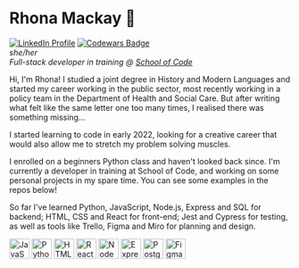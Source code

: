 # Rhona Mackay 🌱
<p><a href="https://www.linkedin.com/in/rhonamackay/"><img src="https://img.shields.io/badge/linkedin-%230077B5.svg?style=for-the-badge&logo=linkedin&logoColor=white" alt="LinkedIn Profile"/></a> <a href="https://www.codewars.com/users/cooloriginals"><img src="https://www.codewars.com/users/cooloriginals/badges/small?theme=light" alt="Codewars Badge"/></a> <br>
<em>she/her <br> Full-stack developer in training @ <a href="https://www.schoolofcode.co.uk/">School of Code</a> </em></p>

<p>Hi, I'm Rhona! I studied a joint degree in History and Modern Languages and started my career working in the public sector, most recently working in a policy team in the Department of Health and Social Care. But after writing what felt like the same letter one too many times, I realised there was something missing...</p>
<p>I started learning to code in early 2022, looking for a creative career that would also allow me to stretch my problem solving muscles. </p>
<p>I enrolled on a beginners Python class and haven't looked back since. I'm currently a developer in training at School of Code, and working on some personal projects in my spare time. You can see some examples in the repos below!</p>

<p>So far I've learned Python, JavaScript, Node.js, Express and SQL for backend; HTML, CSS and React for front-end; Jest and Cypress for testing, as well as tools like Trello, Figma and Miro for planning and design.</p>

<p align="left">
<a href="https://developer.mozilla.org/en-US/docs/Web/JavaScript" target="_blank" rel="noreferrer"><img src="https://raw.githubusercontent.com/danielcranney/readme-generator/main/public/icons/skills/javascript-colored.svg" width="36" height="36" alt="JavaScript" /></a>
<a href="https://www.python.org/" target="_blank" rel="noreferrer"><img src="https://raw.githubusercontent.com/danielcranney/readme-generator/main/public/icons/skills/python-colored.svg" width="36" height="36" alt="Python" /></a>
<a href="https://developer.mozilla.org/en-US/docs/Glossary/HTML5" target="_blank" rel="noreferrer"><img src="https://raw.githubusercontent.com/danielcranney/readme-generator/main/public/icons/skills/html5-colored.svg" width="36" height="36" alt="HTML5" /></a>
<a href="https://reactjs.org/" target="_blank" rel="noreferrer"><img src="https://raw.githubusercontent.com/danielcranney/readme-generator/main/public/icons/skills/react-colored.svg" width="36" height="36" alt="React" /></a>
<a href="https://nodejs.org/en/" target="_blank" rel="noreferrer"><img src="https://raw.githubusercontent.com/danielcranney/readme-generator/main/public/icons/skills/nodejs-colored.svg" width="36" height="36" alt="NodeJS" /></a>
<a href="https://expressjs.com/" target="_blank" rel="noreferrer"><img src="https://raw.githubusercontent.com/danielcranney/readme-generator/main/public/icons/skills/express-colored.svg" width="36" height="36" alt="Express" /></a>
<a href="https://www.postgresql.org/" target="_blank" rel="noreferrer"><img src="https://raw.githubusercontent.com/danielcranney/readme-generator/main/public/icons/skills/postgresql-colored.svg" width="36" height="36" alt="PostgreSQL" /></a>
<a href="https://www.figma.com/" target="_blank" rel="noreferrer"><img src="https://raw.githubusercontent.com/danielcranney/readme-generator/main/public/icons/skills/figma-colored.svg" width="36" height="36" alt="Figma" /></a>
</p>






<!--
**rhonamackay/rhonamackay** is a ✨ _special_ ✨ repository because its `README.md` (this file) appears on your GitHub profile.

Here are some ideas to get you started:

- 🔭 I’m currently working on ...
- 🌱 I’m currently learning ...
- 👯 I’m looking to collaborate on ...
- 🤔 I’m looking for help with ...
- 💬 Ask me about ...
- 📫 How to reach me: ...
- 😄 Pronouns: ...
- ⚡ Fun fact: ...
-->
